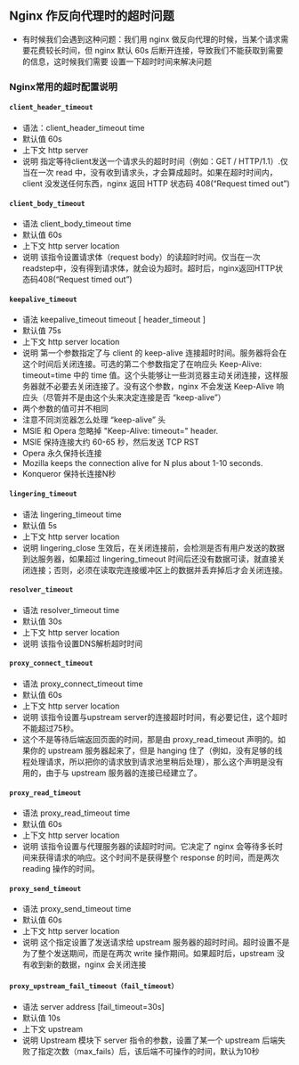 ## Nginx 作反向代理时的超时问题
- 有时候我们会遇到这种问题：我们用 nginx 做反向代理的时候，当某个请求需要花费较长时间，但 nginx 默认 60s 后断开连接，导致我们不能获取到需要的信息，这时候我们需要
设置一下超时时间来解决问题

### Nginx常用的超时配置说明

#### **`client_header_timeout`**
- 语法：client_header_timeout time
- 默认值 60s
- 上下文 http server
- 说明 指定等待client发送一个请求头的超时时间（例如：GET / HTTP/1.1）.仅当在一次 read 中，没有收到请求头，才会算成超时。如果在超时时间内，client  没发送任何东西，nginx 返回 HTTP 状态码 408(“Request timed out”)


#### **`client_body_timeout`**
- 语法 client_body_timeout time
- 默认值 60s
- 上下文 http server location
- 说明 该指令设置请求体（request body）的读超时时间。仅当在一次readstep中，没有得到请求体，就会设为超时。超时后，nginx返回HTTP状态码408(“Request timed out”)


#### **`keepalive_timeout`**
- 语法 keepalive_timeout timeout [ header_timeout ]
- 默认值 75s
- 上下文 http server location
- 说明 第一个参数指定了与 client 的 keep-alive 连接超时时间。服务器将会在这个时间后关闭连接。可选的第二个参数指定了在响应头 Keep-Alive: timeout=time 中的 time 值。这个头能够让一些浏览器主动关闭连接，这样服务器就不必要去关闭连接了。没有这个参数，nginx 不会发送 Keep-Alive 响应头（尽管并不是由这个头来决定连接是否 “keep-alive”）
- 两个参数的值可并不相同
- 注意不同浏览器怎么处理 “keep-alive” 头
- MSIE 和 Opera 忽略掉 "Keep-Alive: timeout=<N>" header.
- MSIE 保持连接大约 60-65 秒，然后发送 TCP RST
- Opera 永久保持长连接
- Mozilla keeps the connection alive for N plus about 1-10 seconds.
- Konqueror 保持长连接N秒


#### **`lingering_timeout`**
- 语法 lingering_timeout time
- 默认值 5s
- 上下文 http server location
- 说明 lingering_close 生效后，在关闭连接前，会检测是否有用户发送的数据到达服务器，如果超过 lingering_timeout 时间后还没有数据可读，就直接关闭连接；否则，必须在读取完连接缓冲区上的数据并丢弃掉后才会关闭连接。


#### **`resolver_timeout`**
- 语法 resolver_timeout time 
- 默认值 30s
- 上下文 http server location
- 说明 该指令设置DNS解析超时时间


#### **`proxy_connect_timeout`**
- 语法 proxy_connect_timeout time 
- 默认值 60s
- 上下文 http server location
- 说明 该指令设置与upstream server的连接超时时间，有必要记住，这个超时不能超过75秒。
- 这个不是等待后端返回页面的时间，那是由 proxy_read_timeout 声明的。如果你的 upstream 服务器起来了，但是 hanging 住了（例如，没有足够的线程处理请求，所以把你的请求放到请求池里稍后处理），那么这个声明是没有用的，由于与 upstream 服务器的连接已经建立了。


#### **`proxy_read_timeout`**
- 语法 proxy_read_timeout time
- 默认值 60s
- 上下文 http server location
- 说明 该指令设置与代理服务器的读超时时间。它决定了 nginx 会等待多长时间来获得请求的响应。这个时间不是获得整个 response 的时间，而是两次 reading 操作的时间。


#### **`proxy_send_timeout`**
- 语法 proxy_send_timeout time 
- 默认值 60s
- 上下文 http server location
- 说明 这个指定设置了发送请求给 upstream 服务器的超时时间。超时设置不是为了整个发送期间，而是在两次 write 操作期间。如果超时后，upstream 没有收到新的数据，nginx 会关闭连接


#### **`proxy_upstream_fail_timeout（fail_timeout）`**
- 语法 server address [fail_timeout=30s]
- 默认值 10s
- 上下文 upstream
- 说明 Upstream 模块下 server 指令的参数，设置了某一个 upstream 后端失败了指定次数（max_fails）后，该后端不可操作的时间，默认为10秒

